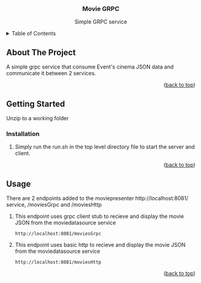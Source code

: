 <div id="top"></div>

<!-- PROJECT LOGO -->
<br />
<div align="center">

<h3 align="center">Movie GRPC</h3>

  <p align="center">
    Simple GRPC service
    <br />
  </p>
</div>



<!-- TABLE OF CONTENTS -->
<details>
  <summary>Table of Contents</summary>
  <ol>
    <li>
      <a href="#about-the-project">About The Project</a>
    </li>
    <li>
      <a href="#getting-started">Getting Started</a>
      <ul>
        <li><a href="#installation">Installation</a></li>
        <li><a href="#usage">Usage</a></li>
      </ul>
    </li>
  </ol>
</details>



<!-- ABOUT THE PROJECT -->
## About The Project

A simple grpc service that consume Event's cinema JSON data and communicate it between 2 services.

<p align="right">(<a href="#top">back to top</a>)</p>

<!-- GETTING STARTED -->
## Getting Started

Unzip to a working folder

### Installation

1. Simply run the run.sh in the top level directory file to start the server and client.

<p align="right">(<a href="#top">back to top</a>)</p>

<!-- USAGE EXAMPLES -->
## Usage
There are 2 endpoints added to the moviepresenter http://localhost:8081/ service, /moviesGrpc and /moviesHttp

1. This endpoint uses grpc client stub to recieve and display the movie JSON from the moviedatasource service
   ```
   http://localhost:8081/moviesGrpc
   ```

2. This endpoint uses basic http to recieve and display the movie JSON from the moviedatasource service
   ```
   http://localhost:8081/moviesHttp
   ```

<p align="right">(<a href="#top">back to top</a>)</p>
